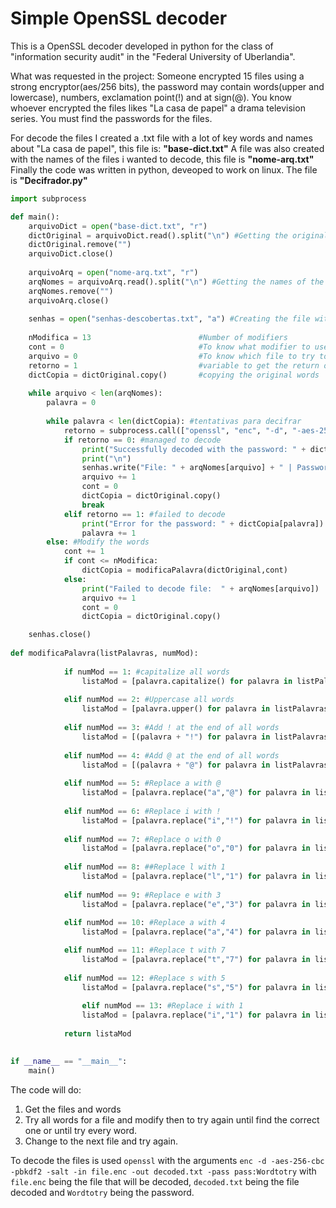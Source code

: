 # Simple OpenSSL decoder

This is a OpenSSL decoder developed in python for the class of "information security audit" in the "Federal University of Uberlandia".

What was requested in the project:
 Someone encrypted 15 files using a strong encryptor(aes/256 bits), the password may contain words(upper and lowercase), numbers, exclamation point(!) and at sign(@). You know whoever encrypted the files likes "La casa de papel" a drama television series. You must find the passwords for the files.

For decode the files I created a .txt file with a lot of key words and names about "La casa de papel", this file is: **"base-dict.txt"**
A file was also created with the names of the files i wanted to decode, this file is **"nome-arq.txt"**
Finally the code was written in python, deveoped to work on linux. The file is **"Decifrador.py"**

```python
import subprocess

def main():
	arquivoDict = open("base-dict.txt", "r")
	dictOriginal = arquivoDict.read().split("\n") #Getting the original words
	dictOriginal.remove("")
	arquivoDict.close()
	
	arquivoArq = open("nome-arq.txt", "r")
	arqNomes = arquivoArq.read().split("\n") #Getting the names of the files to decode 
	arqNomes.remove("")
	arquivoArq.close()
	
	senhas = open("senhas-descobertas.txt", "a") #Creating the file with the discovered passwords
  
	nModifica = 13                        #Number of modifiers
	cont = 0                              #To know what modifier to use
	arquivo = 0                           #To know which file to try to decode
	retorno = 1                           #variable to get the return of a function
	dictCopia = dictOriginal.copy()       #copying the original words
	
	while arquivo < len(arqNomes):
		palavra = 0
	
		while palavra < len(dictCopia): #tentativas para decifrar
			retorno = subprocess.call(["openssl", "enc", "-d", "-aes-256-cbc", "-pbkdf2", "-salt", "-in", arqNomes[arquivo], "-out", "arquivo" + str(arquivo) + "decifrado.txt", "-pass", "pass:" + dictCopia[palavra]])
			if retorno == 0: #managed to decode
				print("Successfully decoded with the password: " + dictCopia[palavra])
				print("\n")
				senhas.write("File: " + arqNomes[arquivo] + " | Password: " + dictCopia[palavra] + "\n")
				arquivo += 1
				cont = 0
				dictCopia = dictOriginal.copy()
				break
			elif retorno == 1: #failed to decode
				print("Error for the password: " + dictCopia[palavra])
				palavra += 1
		else: #Modify the words
			cont += 1
			if cont <= nModifica:
				dictCopia = modificaPalavra(dictOriginal,cont)
			else:
				print("Failed to decode file:  " + arqNomes[arquivo])
				arquivo += 1
				cont = 0
				dictCopia = dictOriginal.copy()

	senhas.close()
					
def modificaPalavra(listPalavras, numMod):	
			
			if numMod == 1: #capitalize all words
				listaMod = [palavra.capitalize() for palavra in listPalavras]
				
			elif numMod == 2: #Uppercase all words
				listaMod = [palavra.upper() for palavra in listPalavras]
				
			elif numMod == 3: #Add ! at the end of all words
				listaMod = [(palavra + "!") for palavra in listPalavras]
			
			elif numMod == 4: #Add @ at the end of all words
				listaMod = [(palavra + "@") for palavra in listPalavras]
				
			elif numMod == 5: #Replace a with @
				listaMod = [palavra.replace("a","@") for palavra in listPalavras]
				
			elif numMod == 6: #Replace i with !
				listaMod = [palavra.replace("i","!") for palavra in listPalavras]
				
			elif numMod == 7: #Replace o with 0
				listaMod = [palavra.replace("o","0") for palavra in listPalavras]
				
			elif numMod == 8: ##Replace l with 1
				listaMod = [palavra.replace("l","1") for palavra in listPalavras]
				
			elif numMod == 9: #Replace e with 3
				listaMod = [palavra.replace("e","3") for palavra in listPalavras]
				
			elif numMod == 10: #Replace a with 4
				listaMod = [palavra.replace("a","4") for palavra in listPalavras]

			elif numMod == 11: #Replace t with 7
				listaMod = [palavra.replace("t","7") for palavra in listPalavras]
			
			elif numMod == 12: #Replace s with 5
				listaMod = [palavra.replace("s","5") for palavra in listPalavras]
            
      			elif numMod == 13: #Replace i with 1
				listaMod = [palavra.replace("i","1") for palavra in listPalavras]
			
			return listaMod
				

if __name__ == "__main__":
    main()
```

The code will do:
 1. Get the files and words
 2. Try all words for a file and modify then to try again until find the correct one or until try every word.
 3. Change to the next file and try again.

To decode the files is used `openssl` with the arguments `enc -d -aes-256-cbc -pbkdf2 -salt -in file.enc -out decoded.txt -pass pass:Wordtotry` with `file.enc` being the file that will be decoded, `decoded.txt` being the file decoded and `Wordtotry` being the password.
